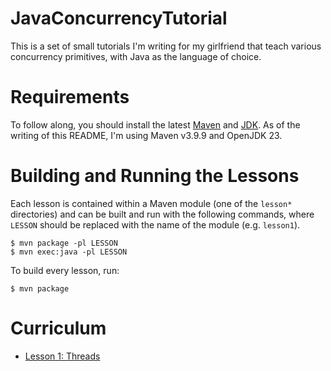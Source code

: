 # JavaConcurrencyTutorial

This is a set of small tutorials I'm writing for my girlfriend that teach various
concurrency primitives, with Java as the language of choice.

# Requirements

To follow along, you should install the latest [Maven](https://maven.apache.org/) and
[JDK](https://www.oracle.com/java/technologies/downloads/). As of the writing of this README, I'm
using Maven v3.9.9 and OpenJDK 23.

# Building and Running the Lessons

Each lesson is contained within a Maven module (one of the `lesson*` directories) and can be built
and run with the following commands, where `LESSON` should be replaced with the name of the module
(e.g. `lesson1`).

```
$ mvn package -pl LESSON
$ mvn exec:java -pl LESSON
```

To build every lesson, run:

```
$ mvn package
```

# Curriculum

- [Lesson 1: Threads](./lesson1/README.md)
